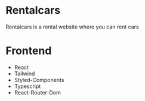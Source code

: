 # Rentalcars

Rentalcars is a rental website where you can rent cars

# Frontend

- React
- Tailwind
- Styled-Components
- Typescript
- React-Router-Dom
